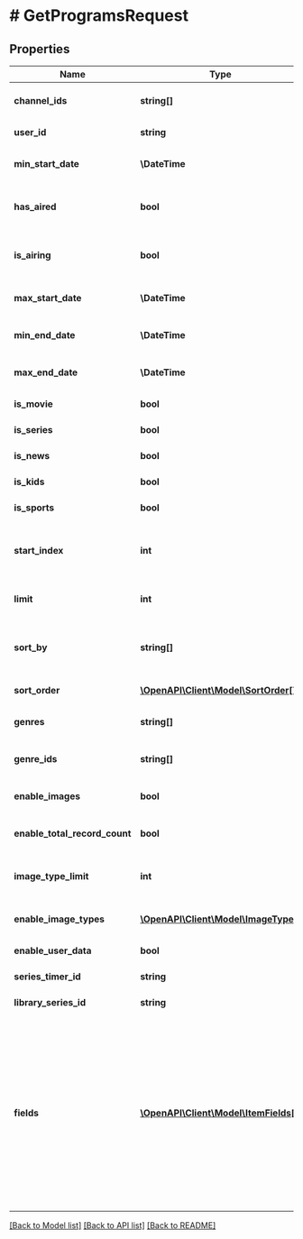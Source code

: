 # # GetProgramsRequest

## Properties

Name | Type | Description | Notes
------------ | ------------- | ------------- | -------------
**channel_ids** | **string[]** | Gets or sets the channels to return guide information for. | [optional]
**user_id** | **string** | Gets or sets optional. Filter by user id. | [optional]
**min_start_date** | **\DateTime** | Gets or sets the minimum premiere start date.  Optional. | [optional]
**has_aired** | **bool** | Gets or sets filter by programs that have completed airing, or not.  Optional. | [optional]
**is_airing** | **bool** | Gets or sets filter by programs that are currently airing, or not.  Optional. | [optional]
**max_start_date** | **\DateTime** | Gets or sets the maximum premiere start date.  Optional. | [optional]
**min_end_date** | **\DateTime** | Gets or sets the minimum premiere end date.  Optional. | [optional]
**max_end_date** | **\DateTime** | Gets or sets the maximum premiere end date.  Optional. | [optional]
**is_movie** | **bool** | Gets or sets filter for movies.  Optional. | [optional]
**is_series** | **bool** | Gets or sets filter for series.  Optional. | [optional]
**is_news** | **bool** | Gets or sets filter for news.  Optional. | [optional]
**is_kids** | **bool** | Gets or sets filter for kids.  Optional. | [optional]
**is_sports** | **bool** | Gets or sets filter for sports.  Optional. | [optional]
**start_index** | **int** | Gets or sets the record index to start at. All items with a lower index will be dropped from the results.  Optional. | [optional]
**limit** | **int** | Gets or sets the maximum number of records to return.  Optional. | [optional]
**sort_by** | **string[]** | Gets or sets specify one or more sort orders, comma delimited. Options: Name, StartDate.  Optional. | [optional]
**sort_order** | [**\OpenAPI\Client\Model\SortOrder[]**](SortOrder.md) | Gets or sets sort Order - Ascending,Descending. | [optional]
**genres** | **string[]** | Gets or sets the genres to return guide information for. | [optional]
**genre_ids** | **string[]** | Gets or sets the genre ids to return guide information for. | [optional]
**enable_images** | **bool** | Gets or sets include image information in output.  Optional. | [optional]
**enable_total_record_count** | **bool** | Gets or sets a value indicating whether retrieve total record count. | [optional]
**image_type_limit** | **int** | Gets or sets the max number of images to return, per image type.  Optional. | [optional]
**enable_image_types** | [**\OpenAPI\Client\Model\ImageType[]**](ImageType.md) | Gets or sets the image types to include in the output.  Optional. | [optional]
**enable_user_data** | **bool** | Gets or sets include user data.  Optional. | [optional]
**series_timer_id** | **string** | Gets or sets filter by series timer id.  Optional. | [optional]
**library_series_id** | **string** | Gets or sets filter by library series id.  Optional. | [optional]
**fields** | [**\OpenAPI\Client\Model\ItemFields[]**](ItemFields.md) | Gets or sets specify additional fields of information to return in the output. This allows multiple, comma delimited. Options: Budget, Chapters, DateCreated, Genres, HomePageUrl, IndexOptions, MediaStreams, Overview, ParentId, Path, People, ProviderIds, PrimaryImageAspectRatio, Revenue, SortName, Studios, Taglines.  Optional. | [optional]

[[Back to Model list]](../../README.md#models) [[Back to API list]](../../README.md#endpoints) [[Back to README]](../../README.md)
